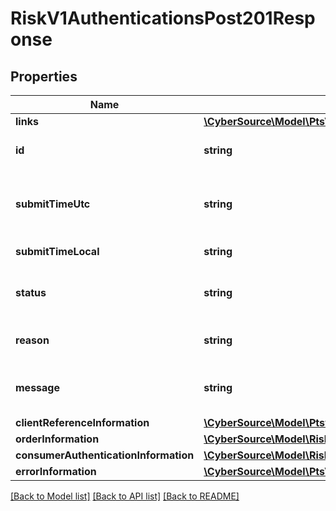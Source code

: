 # RiskV1AuthenticationsPost201Response

## Properties
Name | Type | Description | Notes
------------ | ------------- | ------------- | -------------
**links** | [**\CyberSource\Model\PtsV2PaymentsReversalsPost201ResponseLinks**](PtsV2PaymentsReversalsPost201ResponseLinks.md) |  | [optional] 
**id** | **string** | An unique identification number assigned by CyberSource to identify the submitted request. It is also appended to the endpoint of the resource. | [optional] 
**submitTimeUtc** | **string** | Time of request in UTC. Format: &#x60;YYYY-MM-DDThh:mm:ssZ&#x60; Example &#x60;2016-08-11T22:47:57Z&#x60; equals August 11, 2016, at 22:47:57 (10:47:57 p.m.). The &#x60;T&#x60; separates the date and the time. The &#x60;Z&#x60; indicates UTC. | [optional] 
**submitTimeLocal** | **string** | Time that the transaction was submitted in local time. | [optional] 
**status** | **string** | The status for payerAuthentication 201 enroll and validate calls. Possible values are: - AUTHENTICATION_SUCCESSFUL - PENDING_AUTHENTICATION | [optional] 
**reason** | **string** | The reason of the status. Possible values are: - Authentication_Completed_Or_Skipped_Sucessfully - Pending_Authentication | [optional] 
**message** | **string** | The message describing the reason of the status. Value is: - The cardholder is enrolled in Payer Authentication. Please authenticate the cardholder before continuing with the transaction. | [optional] 
**clientReferenceInformation** | [**\CyberSource\Model\Ptsv2payoutsClientReferenceInformation**](Ptsv2payoutsClientReferenceInformation.md) |  | [optional] 
**orderInformation** | [**\CyberSource\Model\RiskV1AuthenticationsPost201ResponseOrderInformation**](RiskV1AuthenticationsPost201ResponseOrderInformation.md) |  | [optional] 
**consumerAuthenticationInformation** | [**\CyberSource\Model\RiskV1AuthenticationsPost201ResponseConsumerAuthenticationInformation**](RiskV1AuthenticationsPost201ResponseConsumerAuthenticationInformation.md) |  | [optional] 
**errorInformation** | [**\CyberSource\Model\PtsV2PaymentsPost201ResponseErrorInformation**](PtsV2PaymentsPost201ResponseErrorInformation.md) |  | [optional] 

[[Back to Model list]](../README.md#documentation-for-models) [[Back to API list]](../README.md#documentation-for-api-endpoints) [[Back to README]](../README.md)


